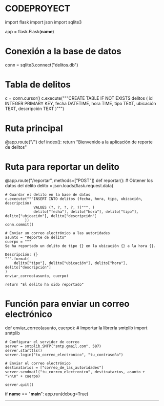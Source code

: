 # CODEPROYECT
import flask
import json
import sqlite3

app = flask.Flask(__name__)

# Conexión a la base de datos
conn = sqlite3.connect("delitos.db")

# Tabla de delitos
c = conn.cursor()
c.execute("""CREATE TABLE IF NOT EXISTS delitos (
  id INTEGER PRIMARY KEY,
  fecha DATETIME,
  hora TIME,
  tipo TEXT,
  ubicación TEXT,
  descripción TEXT
)""")

# Ruta principal
@app.route("/")
def index():
    return "Bienvenido a la aplicación de reporte de delitos"

# Ruta para reportar un delito
@app.route("/reportar", methods=["POST"])
def reportar():
    # Obtener los datos del delito
    delito = json.loads(flask.request.data)

    # Guardar el delito en la base de datos
    c.execute("""INSERT INTO delitos (fecha, hora, tipo, ubicación, descripción)
                 VALUES (?, ?, ?, ?, ?)""", (
                 delito["fecha"], delito["hora"], delito["tipo"], delito["ubicación"], delito["descripción"]
             ))
    conn.commit()

    # Enviar un correo electrónico a las autoridades
    asunto = "Reporte de delito"
    cuerpo = """
    Se ha reportado un delito de tipo {} en la ubicación {} a la hora {}.

    Descripción: {}
    """.format(
        delito["tipo"], delito["ubicación"], delito["hora"], delito["descripción"]
    )
    enviar_correo(asunto, cuerpo)

    return "El delito ha sido reportado"

# Función para enviar un correo electrónico
def enviar_correo(asunto, cuerpo):
    # Importar la librería smtplib
    import smtplib

    # Configurar el servidor de correo
    server = smtplib.SMTP("smtp.gmail.com", 587)
    server.starttls()
    server.login("tu_correo_electronico", "tu_contraseña")

    # Enviar el correo electrónico
    destinatarios = ["correo_de_las_autoridades"]
    server.sendmail("tu_correo_electronico", destinatarios, asunto + "\n\n" + cuerpo)

    server.quit()

if __name__ == "__main__":
    app.run(debug=True)
****
